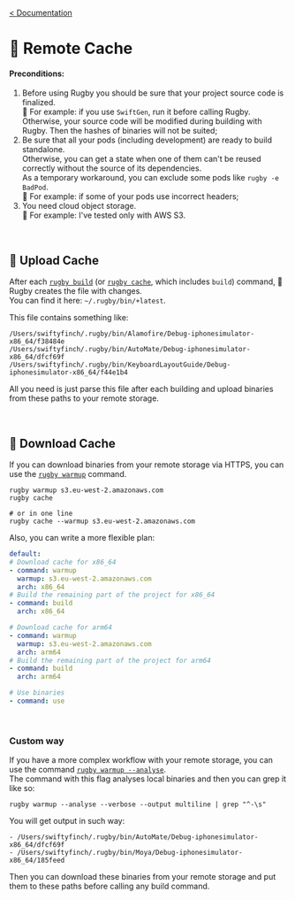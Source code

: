 [< Documentation](README.md)

# 🐳 Remote Cache

#### Preconditions:

1. Before using Rugby you should be sure that your project source code is finalized.\
   🔸 For example: if you use `SwiftGen`, run it before calling Rugby.\
   Otherwise, your source code will be modified during building with Rugby. Then the hashes of binaries will not be suited;
2. Be sure that all your pods (including development) are ready to build standalone.\
   Otherwise, you can get a state when one of them can't be reused correctly without the source of its dependencies.\
   As a temporary workaround, you can exclude some pods like `rugby -e BadPod`.\
   🔸 For example: if some of your pods use incorrect headers;
3. You need cloud object storage.\
   🔸 For example: I've tested only with AWS S3.

<br>

## 🐳 Upload Cache

After each [`rugby build`](commands-help/build.md) (or [`rugby cache`](commands-help/shortcuts/cache.md), which includes `build`) command, 🏈 Rugby creates the file with changes.\
You can find it here: `~/.rugby/bin/+latest`.

This file contains something like:
```
/Users/swiftyfinch/.rugby/bin/Alamofire/Debug-iphonesimulator-x86_64/f38484e
/Users/swiftyfinch/.rugby/bin/AutoMate/Debug-iphonesimulator-x86_64/dfcf69f
/Users/swiftyfinch/.rugby/bin/KeyboardLayoutGuide/Debug-iphonesimulator-x86_64/f44e1b4
```

All you need is just parse this file after each building and upload binaries from these paths to your remote storage.

<br>

## 🐳 Download Cache

If you can download binaries from your remote storage via HTTPS, you can use the [`rugby warmup`](commands-help/warmup.md) command.

```shell
rugby warmup s3.eu-west-2.amazonaws.com
rugby cache

# or in one line
rugby cache --warmup s3.eu-west-2.amazonaws.com
```

Also, you can write a more flexible plan:

```yml
default:
# Download cache for x86_64
- command: warmup
  warmup: s3.eu-west-2.amazonaws.com
  arch: x86_64
# Build the remaining part of the project for x86_64
- command: build
  arch: x86_64

# Download cache for arm64
- command: warmup
  warmup: s3.eu-west-2.amazonaws.com
  arch: arm64
# Build the remaining part of the project for arm64
- command: build
  arch: arm64

# Use binaries
- command: use
```

<br>

### Custom way

If you have a more complex workflow with your remote storage, you can use the command [`rugby warmup --analyse`](commands-help/warmup.md).\
The command with this flag analyses local binaries and then you can grep it like so:
```shell
rugby warmup --analyse --verbose --output multiline | grep "^-\s"
```

You will get output in such way:
```shell
- /Users/swiftyfinch/.rugby/bin/AutoMate/Debug-iphonesimulator-x86_64/dfcf69f
- /Users/swiftyfinch/.rugby/bin/Moya/Debug-iphonesimulator-x86_64/185feed
```

Then you can download these binaries from your remote storage and put them to these paths before calling any build command.
